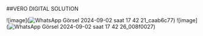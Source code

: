 ##VERO DIGITAL SOLUTION

![image](![WhatsApp Görsel 2024-09-02 saat 17 42 21_caab6c77](https://github.com/user-attachments/assets/a4cd8d22-9bde-4916-9927-92d1da960fd1))
![image] (![WhatsApp Görsel 2024-09-02 saat 17 42 26_008f0027](https://github.com/user-attachments/assets/e0b96676-9f0c-44e3-af54-144153092932))

